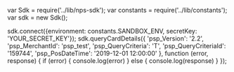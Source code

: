 var Sdk = require('../lib/nps-sdk');
var constants = require('../lib/constants');
var sdk = new Sdk();

sdk.connect({environment: constants.SANDBOX_ENV,
            secretKey: 'YOUR_SECRET_KEY'});
sdk.queryCardDetails({
	'psp_Version': '2.2',
	'psp_MerchantId': 'psp_test',
	'psp_QueryCriteria': 'T',
	'psp_QueryCriteriaId': '159744',
	'psp_PosDateTime': '2019-12-01 12:00:00'
},
function (error, response) { 
	if (error) {
		console.log(error)
	} else { 
		console.log(response)
	}
});

